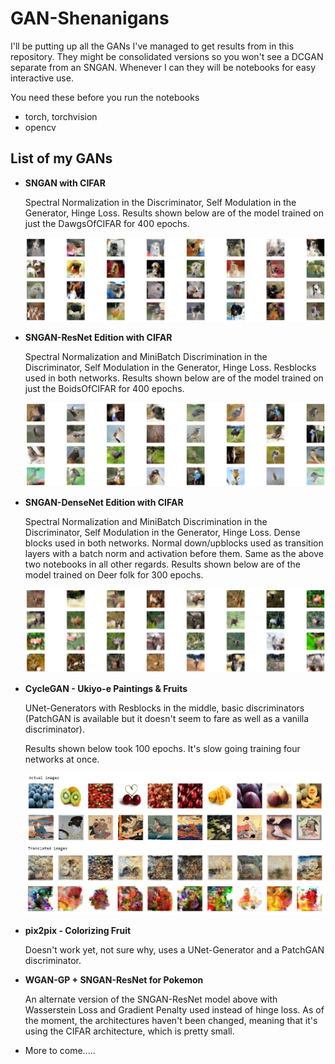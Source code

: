 # GAN-Shenanigans

I'll be putting up all the GANs I've managed to get results from in this repository. They might be consolidated versions so you won't see a DCGAN separate from an SNGAN. Whenever I can they will be
notebooks for easy interactive use.

You need these before you run the notebooks
* torch, torchvision
* opencv

## List of my GANs
* **SNGAN with CIFAR**

	Spectral Normalization in the Discriminator, Self Modulation in the Generator, Hinge Loss.
	Results shown below are of the model trained on just the DawgsOfCIFAR for 400 epochs.

	![](https://github.com/krishnan-meep/GAN-Shenanigans/blob/master/images_results/cifar_dogs_400.png)


* **SNGAN-ResNet Edition with CIFAR**

	Spectral Normalization and MiniBatch Discrimination in the Discriminator, Self Modulation in the Generator, Hinge Loss. Resblocks used in both networks.
	Results shown below are of the model trained on just the BoidsOfCIFAR for 400 epochs.

	![](https://github.com/krishnan-meep/GAN-Shenanigans/blob/master/images_results/cifar_birds_400.png)

* **SNGAN-DenseNet Edition with CIFAR**

	Spectral Normalization and MiniBatch Discrimination in the Discriminator, Self Modulation in the Generator, Hinge Loss. Dense blocks used in both networks. Normal down/upblocks used as transition
	layers with a batch norm and activation before them. Same as the above two notebooks in all other
	regards. 
	Results shown below are of the model trained on Deer folk for 300 epochs.

	![](https://github.com/krishnan-meep/GAN-Shenanigans/blob/master/images_results/cifar_deer_300.png)

* **CycleGAN - Ukiyo-e Paintings & Fruits**

	UNet-Generators with Resblocks in the middle, basic discriminators (PatchGAN is available but it doesn't seem to fare as well as a vanilla discriminator).

	Results shown below took 100 epochs. It's slow going training four networks at once.

	![](https://github.com/krishnan-meep/GAN-Shenanigans/blob/master/images_results/cycgan_uki_fruits.png)

* **pix2pix - Colorizing Fruit**

	Doesn't work yet, not sure why, uses a UNet-Generator and a PatchGAN discriminator. 

* **WGAN-GP + SNGAN-ResNet for Pokemon**

	An alternate version of the SNGAN-ResNet model above with Wasserstein Loss and Gradient Penalty used instead of hinge loss. As of the moment, the architectures haven't been changed, meaning that it's using the CIFAR architecture, which is pretty small.

* More to come.....